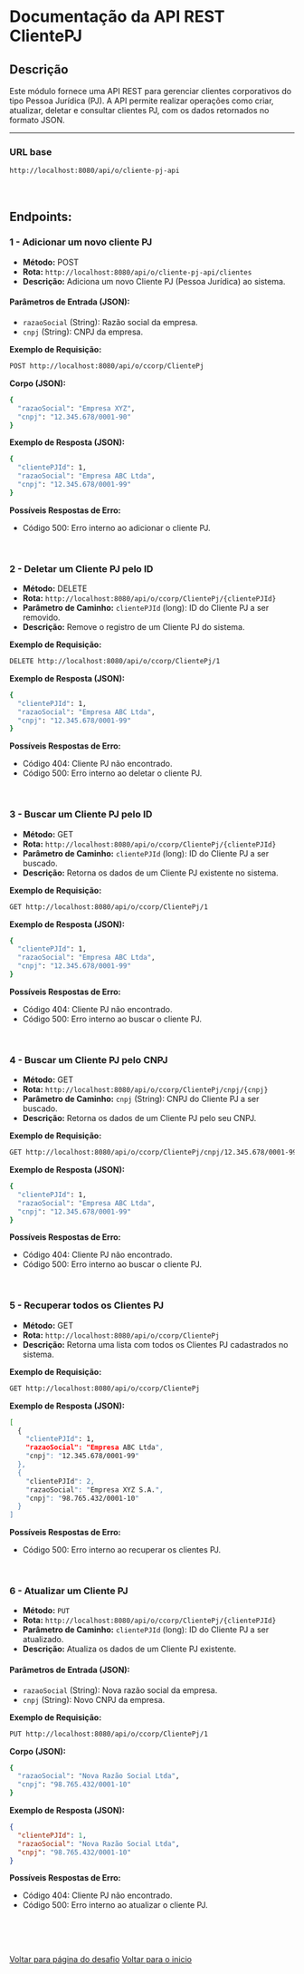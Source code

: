 # Documentação da API REST ClientePJ

## Descrição
Este módulo fornece uma API REST para gerenciar clientes corporativos do tipo Pessoa Jurídica (PJ). A API permite realizar operações como criar, atualizar, deletar e consultar clientes PJ, com os dados retornados no formato JSON.

---

### URL base

```bash
http://localhost:8080/api/o/cliente-pj-api
```
<br>

## Endpoints:

### 1 - Adicionar um novo cliente PJ

- **Método:** POST
- **Rota:** `http://localhost:8080/api/o/cliente-pj-api/clientes`
- **Descrição:** Adiciona um novo Cliente PJ (Pessoa Jurídica) ao sistema.

#### Parâmetros de Entrada (JSON):
- `razaoSocial` (String): Razão social da empresa.  
- `cnpj` (String): CNPJ da empresa.

**Exemplo de Requisição:**

```bash
POST http://localhost:8080/api/o/ccorp/ClientePj
```

**Corpo (JSON):**

```bash
{
  "razaoSocial": "Empresa XYZ",
  "cnpj": "12.345.678/0001-90"
}
```

**Exemplo de Resposta (JSON):**

```bash
{
  "clientePJId": 1,
  "razaoSocial": "Empresa ABC Ltda",
  "cnpj": "12.345.678/0001-99"
}
```

**Possíveis Respostas de Erro:**
* Código 500: Erro interno ao adicionar o cliente PJ.

<br>

### 2 - Deletar um Cliente PJ pelo ID

- **Método:** DELETE
- **Rota:** `http://localhost:8080/api/o/ccorp/ClientePj/{clientePJId}`
- **Parâmetro de Caminho:** `clientePJId` (long): ID do Cliente PJ a ser removido.
- **Descrição:** Remove o registro de um Cliente PJ do sistema.
  
**Exemplo de Requisição:**

```bash
DELETE http://localhost:8080/api/o/ccorp/ClientePj/1
```

**Exemplo de Resposta (JSON):**

```bash
{
  "clientePJId": 1,
  "razaoSocial": "Empresa ABC Ltda",
  "cnpj": "12.345.678/0001-99"
}
```

**Possíveis Respostas de Erro:**
* Código 404: Cliente PJ não encontrado.
* Código 500: Erro interno ao deletar o cliente PJ.


<br>

### 3 - Buscar um Cliente PJ pelo ID

- **Método:** GET
- **Rota:** `http://localhost:8080/api/o/ccorp/ClientePj/{clientePJId}`
- **Parâmetro de Caminho:** `clientePJId` (long): ID do Cliente PJ a ser buscado.
- **Descrição:** Retorna os dados de um Cliente PJ existente no sistema.
  
**Exemplo de Requisição:**

```bash
GET http://localhost:8080/api/o/ccorp/ClientePj/1
```

**Exemplo de Resposta (JSON):**

```bash
{
  "clientePJId": 1,
  "razaoSocial": "Empresa ABC Ltda",
  "cnpj": "12.345.678/0001-99"
}
```

**Possíveis Respostas de Erro:**
* Código 404: Cliente PJ não encontrado.
* Código 500: Erro interno ao buscar o cliente PJ.

<br>

### 4 - Buscar um Cliente PJ pelo CNPJ

- **Método:** GET
- **Rota:** `http://localhost:8080/api/o/ccorp/ClientePj/cnpj/{cnpj}`
- **Parâmetro de Caminho:** `cnpj` (String): CNPJ do Cliente PJ a ser buscado.
- **Descrição:** Retorna os dados de um Cliente PJ pelo seu CNPJ.
  
**Exemplo de Requisição:**

```bash
GET http://localhost:8080/api/o/ccorp/ClientePj/cnpj/12.345.678/0001-99
```

**Exemplo de Resposta (JSON):**

```bash
{
  "clientePJId": 1,
  "razaoSocial": "Empresa ABC Ltda",
  "cnpj": "12.345.678/0001-99"
}
```

**Possíveis Respostas de Erro:**
* Código 404: Cliente PJ não encontrado.
* Código 500: Erro interno ao buscar o cliente PJ.

<br>

### 5 - Recuperar todos os Clientes PJ

- **Método:** GET
- **Rota:** `http://localhost:8080/api/o/ccorp/ClientePj`
- **Descrição:** Retorna uma lista com todos os Clientes PJ cadastrados no sistema.
  
**Exemplo de Requisição:**

```bash
GET http://localhost:8080/api/o/ccorp/ClientePj
```

**Exemplo de Resposta (JSON):**

```bash
[
  {
    "clientePJId": 1,
    "razaoSocial": "Empresa ABC Ltda",
    "cnpj": "12.345.678/0001-99"
  },
  {
    "clientePJId": 2,
    "razaoSocial": "Empresa XYZ S.A.",
    "cnpj": "98.765.432/0001-10"
  }
]
```

**Possíveis Respostas de Erro:**
* Código 500: Erro interno ao recuperar os clientes PJ.

<br>

### 6 - Atualizar um Cliente PJ
- **Método:** `PUT`  
- **Rota:** `http://localhost:8080/api/o/ccorp/ClientePj/{clientePJId}`  
- **Parâmetro de Caminho:** `clientePJId` (long): ID do Cliente PJ a ser atualizado.  
- **Descrição:** Atualiza os dados de um Cliente PJ existente.

#### Parâmetros de Entrada (JSON):
- `razaoSocial` (String): Nova razão social da empresa.  
- `cnpj` (String): Novo CNPJ da empresa.

**Exemplo de Requisição:**

```bash
PUT http://localhost:8080/api/o/ccorp/ClientePj/1
```
**Corpo (JSON):**

```bash
{
  "razaoSocial": "Nova Razão Social Ltda",
  "cnpj": "98.765.432/0001-10"
}
```
**Exemplo de Resposta (JSON):**
```json
{
  "clientePJId": 1,
  "razaoSocial": "Nova Razão Social Ltda",
  "cnpj": "98.765.432/0001-10"
}
```
**Possíveis Respostas de Erro:**
* Código 404: Cliente PJ não encontrado.
* Código 500: Erro interno ao atualizar o cliente PJ.

<br>
<br>
<br>

[Voltar para página do desafio](/Conteudo_rockets/Desafio3/Desafio3.md)
[Voltar para o inicio](/README.md)

